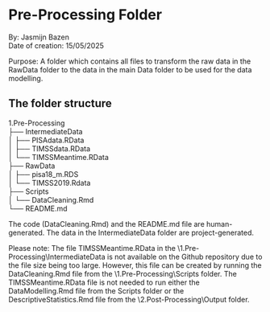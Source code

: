 # Pre-Processing Folder  
By: Jasmijn Bazen  
Date of creation: 15/05/2025  

Purpose: A folder which contains all files to transform the raw data in the RawData folder
to the data in the main Data folder to be used for the data modelling.  


## The folder structure  

1.Pre-Processing  
├── IntermediateData  
│   ├── PISAdata.RData  
│   ├── TIMSSdata.RData  
│   └── TIMSSMeantime.RData  
├── RawData  
│   ├── pisa18_m.RDS  
│   └── TIMSS2019.Rdata  
├── Scripts  
│   └── DataCleaning.Rmd  
└── README.md  

The code (DataCleaning.Rmd) and the README.md file are human-generated.
The data in the IntermediateData folder are project-generated. 

Please note: The file TIMSSMeantime.RData in the \1.Pre-Processing\IntermediateData is not available on the Github repository due to the file size being too large. However, this file can be created by running the DataCleaning.Rmd file from the \1.Pre-Processing\Scripts folder. The TIMSSMeantime.RData file is not needed to run either the DataModelling.Rmd file from the Scripts folder or the DescriptiveStatistics.Rmd file from the \2.Post-Processing\Output folder.  
